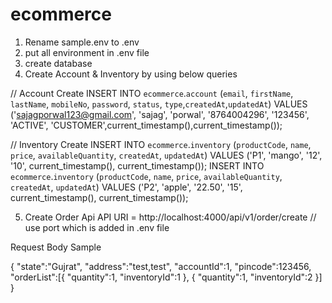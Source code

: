# ecommerce

1. Rename sample.env to .env
2. put all environment in .env file 
3. create database
4. Create Account & Inventory by using below queries


// Account Create
INSERT INTO `ecommerce`.`account` (`email`, `firstName`, `lastName`, `mobileNo`, `password`, `status`, `type`,`createdAt`,`updatedAt`) VALUES ('sajagporwal123@gmail.com', 'sajag', 'porwal', '8764004296', '123456', 'ACTIVE', 'CUSTOMER',current_timestamp(),current_timestamp());

// Inventory Create
INSERT INTO `ecommerce`.`inventory` (`productCode`, `name`, `price`, `availableQuantity`, `createdAt`, `updatedAt`) VALUES ('P1', 'mango', '12', '10', current_timestamp(), current_timestamp());
INSERT INTO `ecommerce`.`inventory` (`productCode`, `name`, `price`, `availableQuantity`, `createdAt`, `updatedAt`) VALUES ('P2', 'apple', '22.50', '15', current_timestamp(), current_timestamp());

5. Create Order Api 
API URI = http://localhost:4000/api/v1/order/create // use port which is added in .env file

Request Body Sample

{
    "state":"Gujrat",
	"address":"test,test",
	"accountId":1,
	"pincode":123456,
	"orderList":[{
		"quantity":1,
		"inventoryId":1
	},
	{
		"quantity":1,
		"inventoryId":2
	}]
}